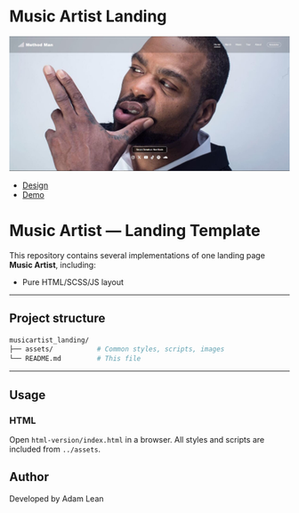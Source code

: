 # Music Artist Landing

![Music Artist](./assets/img/screenshot.jpg)

- [Design](https://www.figma.com/design/1kUHvkyQHC5puqsIxhO97q/Music-Artist-Landing-Page---Website-Template--Community-?node-id=59-1121&t=ursXw2AzVsmTAjzB-1)
- [Demo](https://crashtheroutines.github.io/luxurycar_landing)

# Music Artist — Landing Template

This repository contains several implementations of one landing page **Music Artist**, including:

- Pure HTML/SCSS/JS layout

---

## Project structure

```bash
musicartist_landing/
├── assets/           # Common styles, scripts, images
└── README.md         # This file
```

---

## Usage

### HTML

Open `html-version/index.html` in a browser. All styles and scripts are included from `../assets`.

## Author

Developed by Adam Lean

